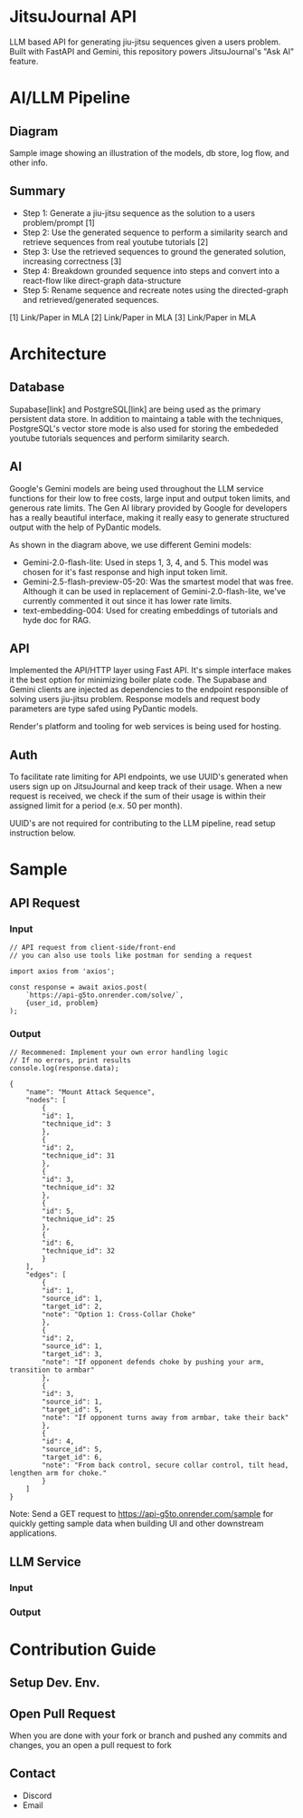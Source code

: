 # JitsuJournal API

LLM based API for generating jiu-jitsu sequences given a users problem. Built with FastAPI and Gemini, this repository powers JitsuJournal's "Ask AI" feature.

# AI/LLM Pipeline

## Diagram

Sample image showing an illustration of the models, db store, log flow, and other info.

## Summary

- Step 1: Generate a jiu-jitsu sequence as the solution to a users problem/prompt [1]
- Step 2: Use the generated sequence to perform a similarity search and retrieve sequences from real youtube tutorials [2]
- Step 3: Use the retrieved sequences to ground the generated solution, increasing correctness [3]
- Step 4: Breakdown grounded sequence into steps and convert into a react-flow like direct-graph data-structure
- Step 5: Rename sequence and recreate notes using the directed-graph and retrieved/generated sequences.

[1] Link/Paper in MLA
[2] Link/Paper in MLA
[3] Link/Paper in MLA

# Architecture

## Database

Supabase[link] and PostgreSQL[link] are being used as the primary persistent data store. In addition to maintaing a table with the techniques, PostgreSQL's vector store mode is also used for storing the embededed youtube tutorials sequences and perform similarity search.

## AI
Google's Gemini models are being used throughout the LLM service functions for their low to free costs, large input and output token limits, and generous rate limits. The Gen AI library provided by Google for developers has a really beautiful interface, making it really easy to generate structured output with the help of PyDantic models.

As shown in the diagram above, we use different Gemini models:
- Gemini-2.0-flash-lite: Used in steps 1, 3, 4, and 5. This model was chosen for it's fast response and high input token limit.
- Gemini-2.5-flash-preview-05-20: Was the smartest model that was free. Although it can be used in replacement of Gemini-2.0-flash-lite, we've currently commented it out since it has lower rate limits.
- text-embedding-004: Used for creating embeddings of tutorials and hyde doc for RAG.

## API

Implemented the API/HTTP layer using Fast API. It's simple interface makes it the best option for minimizing boiler plate code. The Supabase and Gemini clients are injected as dependencies to the endpoint responsible of solving users jiu-jitsu problem. Response models and request body parameters are type safed using PyDantic models.

Render's platform and tooling for web services is being used for hosting.

## Auth

To facilitate rate limiting for API endpoints, we use UUID's generated when users sign up on JitsuJournal and keep track of their usage. When a new request is received, we check if the sum of their usage is within their assigned limit for a period (e.x. 50 per month).

UUID's are not required for contributing to the LLM pipeline, read setup instruction below.

# Sample

## API Request

### Input
```
// API request from client-side/front-end 
// you can also use tools like postman for sending a request

import axios from 'axios';

const response = await axios.post(
    `https://api-g5to.onrender.com/solve/`,
    {user_id, problem}
);
```

### Output
```
// Recommened: Implement your own error handling logic
// If no errors, print results
console.log(response.data);
```
```
{
    "name": "Mount Attack Sequence",
    "nodes": [
        {
        "id": 1,
        "technique_id": 3
        },
        {
        "id": 2,
        "technique_id": 31
        },
        {
        "id": 3,
        "technique_id": 32
        },
        {
        "id": 5,
        "technique_id": 25
        },
        {
        "id": 6,
        "technique_id": 32
        }
    ],
    "edges": [
        {
        "id": 1,
        "source_id": 1,
        "target_id": 2,
        "note": "Option 1: Cross-Collar Choke"
        },
        {
        "id": 2,
        "source_id": 1,
        "target_id": 3,
        "note": "If opponent defends choke by pushing your arm, transition to armbar"
        },
        {
        "id": 3,
        "source_id": 1,
        "target_id": 5,
        "note": "If opponent turns away from armbar, take their back"
        },
        {
        "id": 4,
        "source_id": 5,
        "target_id": 6,
        "note": "From back control, secure collar control, tilt head, lengthen arm for choke."
        }
    ]
}
```
Note: Send a GET request to https://api-g5to.onrender.com/sample for quickly getting sample data when building UI and other downstream applications.

## LLM Service
### Input

### Output



# Contribution Guide

## Setup Dev. Env.

## Open Pull Request

When you are done with your fork or branch and pushed any commits and changes, you an open a pull request to fork

## Contact

- Discord
- Email
